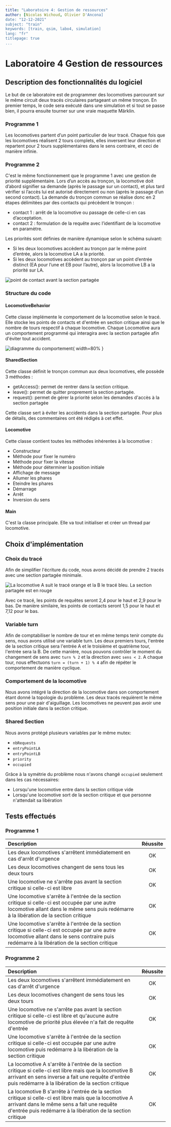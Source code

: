 ```yaml
---
title: "Laboratoire 4: Gestion de ressources"
author: [Nicolas Wichoud, Olivier D'Ancona]
date: "12-12-2021"
subject: "train"
keywords: [train, qsim, labo4, simulation]
lang: "fr"
titlepage: true
...
```


# Laboratoire 4 Gestion de ressources

## Description des fonctionnalités du logiciel

Le but de ce laboratoire est de programmer des locomotives parcourant sur le même circuit deux tracés circulaires partageant un même tronçon. En premier temps, le code sera exécuté dans une simulation et si tout se passe bien, il pourra ensuite tourner sur une vraie maquette Märklin. 

### Programme 1 

Les locomotives partent d’un point particulier de leur tracé. Chaque fois que les locomotives réalisent 2 tours complets, elles inversent leur direction et repartent pour 2 tours supplémentaires dans le sens contraire, et ceci de manière infinie.

### Programme 2

C'est le même fonctionnement que le programme 1 avec une gestion de priorité supplémentaire. Lors d’un accès au tronçon, la locomotive doit d’abord signifier sa demande (après le passage sur un contact), et plus tard vérifier si l’accès lui est autorisé directement ou non (après le passage d’un second contact). La demande du tronçon commun se réalise donc en 2 étapes délimitées par des contacts qui précèdent le tronçon :

- contact 1 : arrêt de la locomotive ou passage de celle-ci en cas d’acceptation.
- contact 2 : formulation de la requête avec l’identifiant de la locomotive en paramètre.

Les priorités sont définies de manière dynamique selon le schéma suivant:

- Si les deux locomotives accèdent au tronçon par le même point d’entrée, alors la locomotive LA a la priorité.
- Si les deux locomotives accèdent au tronçon par un point d’entrée distinct (EA pour l’une et EB pour l’autre), alors la locomotive LB a la priorité sur LA.

![point de contact avant la section partagée](tracé.png)

### Structure du code

#### LocomotiveBehavior

Cette classe implémente le comportement de la locomotive selon le tracé. Elle stocke les points de contacts et d'entrée en section critique ainsi que le nombre de tours respectif à chaque locomotive. Chaque Locomotive aura un comportement programmé qui interagira avec la section partagée afin d'éviter tout accident. 

![diagramme du comportement](loco_behavior.png){ width=80% }

#### SharedSection

Cette classe définit le tronçon commun aux deux locomotives, elle possède 3 méthodes :

- getAccess(): permet de rentrer dans la section critique. 
- leave(): permet de quitter proprement la section partagée.
- request(): permet de gérer la priorité selon les demandes d'accès à la section partagée

Cette classe sert à éviter les accidents dans la section partagée. Pour plus de détails, des commentaires ont été rédigés à cet effet. 

#### Locomotive

Cette classe contient toutes les méthodes inhérentes à la locomotive : 

- Constructeur
- Méthode pour fixer le numéro
- Méthode pour fixer la vitesse
- Méthode pour déterminer la position initiale
- Affichage de message
- Allumer les phares
- Eteindre les phares
- Démarrage
- Arrêt
- Inversion du sens

#### Main

C'est la classe principale. Elle va tout initialiser et créer un thread par locomotive.

## Choix d'implémentation

### Choix du tracé

Afin de simplifier l'écriture du code, nous avons décidé de prendre 2 tracés avec une section partagée minimale.

![La locomotive A suit le tracé orange et la B le tracé bleu. La section partagée est en rouge](maquetteB_path.png)

Avec ce tracé, les points de requêtes seront 2,4 pour le haut et 2,9 pour le bas. De manière similaire, les points de contacts seront 1,5 pour le haut et 7,12 pour le bas.

### Variable turn

Afin de comptabiliser le nombre de tour et en même temps tenir compte du sens, nous avons utilisé une variable turn. Les deux premiers tours, l'entrée de la section critique sera l'entrée A et le troisième et quatrième tour, l'entrée sera la B. De cette manière, nous pouvons contrôler le moment du changement de sens avec `turn % 2` et la direction avec `sens < 2`. A chaque tour, nous effectuons `turn = (turn + 1) % 4` afin de répéter le comportement de manière cyclique.

### Comportement de la locomotive

Nous avons intégré la direction de la locomotive dans son comportement étant donné la topologie du problème. Les deux tracés requièrent le même sens pour une pair d'aiguillage. Les locomotives ne peuvent pas avoir une position initiale dans la section critique. 

### Shared Section

Nous avons protégé plusieurs variables par le même mutex: 

- `nbRequests`
- `entryPointLA`
- `entryPointLB`
- `priority`
- `occupied`

Grâce à la symétrie du problème nous n'avons changé `occupied` seulement dans les cas nécessaires:

- Lorsqu'une locomotive entre dans la section critique vide 
- Lorsqu'une locomotive sort de la section critique et que personne n'attendait sa libération


## Tests effectués

### Programme 1

|Description|Réussite|
|:-|:-:|
|Les deux locomotives s'arrêtent immédiatement en cas d'arrêt d'urgence|OK|
|Les deux locomotives changent de sens tous les deux tours|OK|
|Une locomotive ne s'arrête pas avant la section critique si celle-ci est libre|OK|
|Une locomotive s'arrête à l'entrée de la section critique si celle-ci est occupée par une autre locomotive allant dans le même sens puis redémarre à la libération de la section critique|OK|
|Une locomotive s'arrête à l'entrée de la section critique si celle-ci est occupée par une autre locomotive allant dans le sens contraire puis redémarre à la libération de la section critique|OK|

### Programme 2

|Description|Réussite|
|:-|:-:|
|Les deux locomotives s'arrêtent immédiatement en cas d'arrêt d'urgence|OK|
|Les deux locomotives changent de sens tous les deux tours|OK|
|Une locomotive ne s'arrête pas avant la section critique si celle-ci est libre et qu'aucune autre locomotive de priorité plus élevée n'a fait de requête d'entrée|OK|
|Une locomotive s'arrête à l'entrée de la section critique si celle-ci est occupée par une autre locomotive puis redémarre à la libération de la section critique|OK|
|La locomotive A s'arrête à l'entrée de la section critique si celle-ci est libre mais que la locomotive B arrivant en sens inverse a fait une requête d'entrée puis redémarre à la libération de la section critique|OK|
|La locomotive B s'arrête à l'entrée de la section critique si celle-ci est libre mais que la locomotive A arrivant dans le même sens a fait une requête d'entrée puis redémarre à la libération de la section critique|OK|
